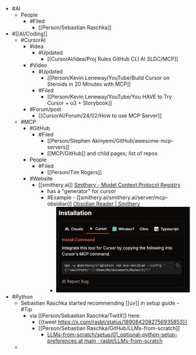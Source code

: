 - #AI
	- People
		- #Filed
			- [[Person/Sebastian Raschka]]
- #[[AI/Coding]]
	- #CursorAI
		- #Idea
			- #Updated
				- [[CursorAI/Idea/Proj Rules GitHub CLI AI SLDC/MCP]]
		- #Video
			- #Updated
				- [[Person/Kevin Leneway/YouTube/Build Cursor on Steroids in 20 Minutes with MCP]]
			- #Filed
				- [[Person/Kevin Leneway/YouTube/You HAVE to Try Cursor + o3 + Storybook]]
		- #Forum/post
			- [[CursorAI/Forum/24/02/How to use MCP Server]]
	- #MCP
		- #GitHub
			- #Filed
				- [[Person/Stephen Akinyemi/GitHub/awesome-mcp-servers]]
				- [[MCP/GitHub]] and child pages; list of repos
		- People
			- #Filed
				- [[Person/Tim Rogers]]
		- #Website
			- [[smithery.ai]] [Smithery - Model Context Protocol Registry](https://smithery.ai/)
				- has a "generator" for cursor
				- #Example - [[smithery.ai/smithery.ai/server/mcp-obsidian]] [Obsidian Reader | Smithery](https://smithery.ai/server/mcp-obsidian)
					- ![image.png](../assets/image_1739708199177_0.png)
- #Python
	- Sebastian Raschka started recommending [[uv]] in setup guide - #Tip
		- via [[Person/Sebastian Raschka/TwitX]] here:
			- {{tweet https://x.com/rasbt/status/1890842082756935853}}
			- [[Person/Sebastian Raschka/GitHub/LLMs-from-scratch]]
				- [LLMs-from-scratch/setup/01_optional-python-setup-preferences at main · rasbt/LLMs-from-scratch](https://github.com/rasbt/LLMs-from-scratch/tree/main/setup/01_optional-python-setup-preferences)
	-